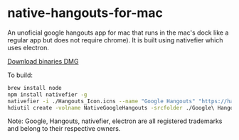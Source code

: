 # native-hangouts-for-mac

An unoficial google hangouts app for mac that runs in the mac's dock like a regular app but does not require chrome).
It is built using nativefier which uses electron.

[Download binaries DMG](releases/latest)


To build:
```bash
brew install node
npm install nativefier -g
nativefier -i ./Hangouts_Icon.icns --name "Google Hangouts" "https://hangouts.google.com" -p osx
hdiutil create -volname NativeGoogleHangouts -srcfolder ./Google\ Hangouts-darwin-x64 -ov -format UDZO nativegooglehangouts.dmg
```

Note: Google, Hangouts, nativefier, electron are all registered trademarks and belong to their respective owners.
